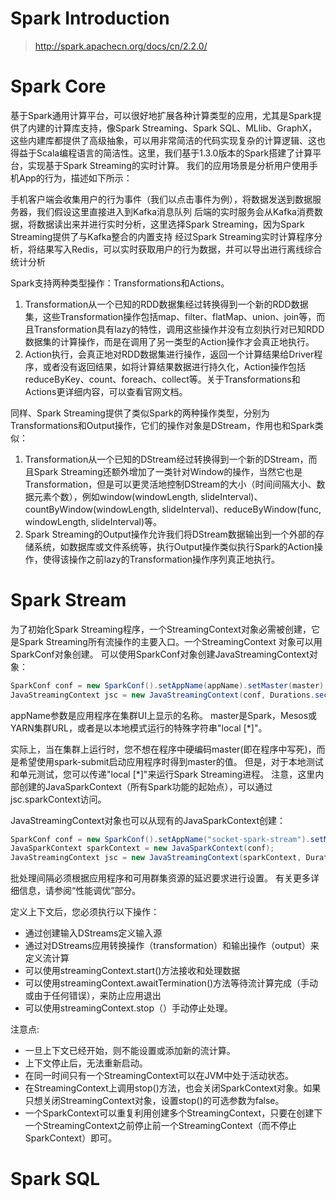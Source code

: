 Spark Introduction
====================
>http://spark.apachecn.org/docs/cn/2.2.0/
# Spark Core

基于Spark通用计算平台，可以很好地扩展各种计算类型的应用，尤其是Spark提供了内建的计算库支持，像Spark Streaming、Spark SQL、MLlib、GraphX，这些内建库都提供了高级抽象，可以用非常简洁的代码实现复杂的计算逻辑、这也得益于Scala编程语言的简洁性。这里，我们基于1.3.0版本的Spark搭建了计算平台，实现基于Spark Streaming的实时计算。
我们的应用场景是分析用户使用手机App的行为，描述如下所示：

手机客户端会收集用户的行为事件（我们以点击事件为例），将数据发送到数据服务器，我们假设这里直接进入到Kafka消息队列
后端的实时服务会从Kafka消费数据，将数据读出来并进行实时分析，这里选择Spark Streaming，因为Spark Streaming提供了与Kafka整合的内置支持
经过Spark Streaming实时计算程序分析，将结果写入Redis，可以实时获取用户的行为数据，并可以导出进行离线综合统计分析

Spark支持两种类型操作：Transformations和Actions。
1. Transformation从一个已知的RDD数据集经过转换得到一个新的RDD数据集，这些Transformation操作包括map、filter、flatMap、union、join等，而且Transformation具有lazy的特性，调用这些操作并没有立刻执行对已知RDD数据集的计算操作，而是在调用了另一类型的Action操作才会真正地执行。
2. Action执行，会真正地对RDD数据集进行操作，返回一个计算结果给Driver程序，或者没有返回结果，如将计算结果数据进行持久化，Action操作包括reduceByKey、count、foreach、collect等。关于Transformations和Actions更详细内容，可以查看官网文档。

同样、Spark Streaming提供了类似Spark的两种操作类型，分别为Transformations和Output操作，它们的操作对象是DStream，作用也和Spark类似：
1. Transformation从一个已知的DStream经过转换得到一个新的DStream，而且Spark Streaming还额外增加了一类针对Window的操作，当然它也是Transformation，但是可以更灵活地控制DStream的大小（时间间隔大小、数据元素个数），例如window(windowLength, slideInterval)、countByWindow(windowLength, slideInterval)、reduceByWindow(func, windowLength, slideInterval)等。
2. Spark Streaming的Output操作允许我们将DStream数据输出到一个外部的存储系统，如数据库或文件系统等，执行Output操作类似执行Spark的Action操作，使得该操作之前lazy的Transformation操作序列真正地执行。

# Spark Stream
为了初始化Spark Streaming程序，一个StreamingContext对象必需被创建，它是Spark Streaming所有流操作的主要入口。一个StreamingContext 对象可以用SparkConf对象创建。 可以使用SparkConf对象创建JavaStreamingContext对象：

```java
SparkConf conf = new SparkConf().setAppName(appName).setMaster(master);
JavaStreamingContext jsc = new JavaStreamingContext(conf, Durations.seconds(seconds));
```

appName参数是应用程序在集群UI上显示的名称。 master是Spark，Mesos或YARN集群URL，或者是以本地模式运行的特殊字符串"local \[*\]"。

实际上，当在集群上运行时，您不想在程序中硬编码master(即在程序中写死)，而是希望使用spark-submit启动应用程序时得到master的值。 但是，对于本地测试和单元测试，您可以传递"local \[*\]"来运行Spark Streaming进程。 注意，这里内部创建的JavaSparkContext（所有Spark功能的起始点），可以通过jsc.sparkContext访问。

JavaStreamingContext对象也可以从现有的JavaSparkContext创建：

```java
SparkConf conf = new SparkConf().setAppName("socket-spark-stream").setMaster("local[2]");
JavaSparkContext sparkContext = new JavaSparkContext(conf);
JavaStreamingContext jsc = new JavaStreamingContext(sparkContext, Durations.seconds(seconds));
```

批处理间隔必须根据应用程序和可用群集资源的延迟要求进行设置。 有关更多详细信息，请参阅“性能调优”部分。

定义上下文后，您必须执行以下操作：
* 通过创建输入DStreams定义输入源
* 通过对DStreams应用转换操作（transformation）和输出操作（output）来定义流计算
* 可以使用streamingContext.start()方法接收和处理数据
* 可以使用streamingContext.awaitTermination()方法等待流计算完成（手动或由于任何错误），来防止应用退出
* 可以使用streamingContext.stop（）手动停止处理。

注意点:
* 一旦上下文已经开始，则不能设置或添加新的流计算。
* 上下文停止后，无法重新启动。
* 在同一时间只有一个StreamingContext可以在JVM中处于活动状态。
* 在StreamingContext上调用stop()方法，也会关闭SparkContext对象。如果只想关闭StreamingContext对象，设置stop()的可选参数为false。
* 一个SparkContext可以重复利用创建多个StreamingContext，只要在创建下一个StreamingContext之前停止前一个StreamingContext（而不停止SparkContext）即可。

# Spark SQL
